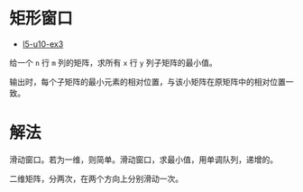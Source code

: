 # 矩形窗口

- [l5-u10-ex3](https://oj.youdao.com/course/37/279/1#/1/14210)

给一个 `n` 行 `m` 列的矩阵，求所有 `x` 行 `y` 列子矩阵的最小值。

输出时，每个子矩阵的最小元素的相对位置，与该小矩阵在原矩阵中的相对位置一致。

# 解法

滑动窗口。若为一维，则简单。滑动窗口，求最小值，用单调队列，递增的。

二维矩阵，分两次，在两个方向上分别滑动一次。

